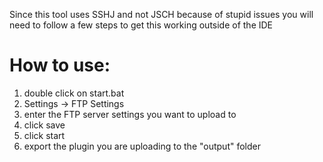 Since this tool uses SSHJ and not JSCH because of stupid issues
you will need to follow a few steps to get this working outside of the IDE

# How to use:
1. double click on start.bat
2. Settings -> FTP Settings
3. enter the FTP server settings you want to upload to
4. click save
5. click start
6. export the plugin you are uploading to the "output" folder

